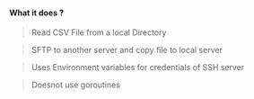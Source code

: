 
#### What it does ?

> Read CSV File from a local Directory

> SFTP to another server and copy file to local server

> Uses Environment variables for credentials of SSH server 

> Doesnot use goroutines